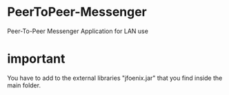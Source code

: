 # PeerToPeer-Messenger
Peer-To-Peer Messenger Application for LAN use

# important
You have to add to the external libraries "jfoenix.jar" that you find inside the main folder.
